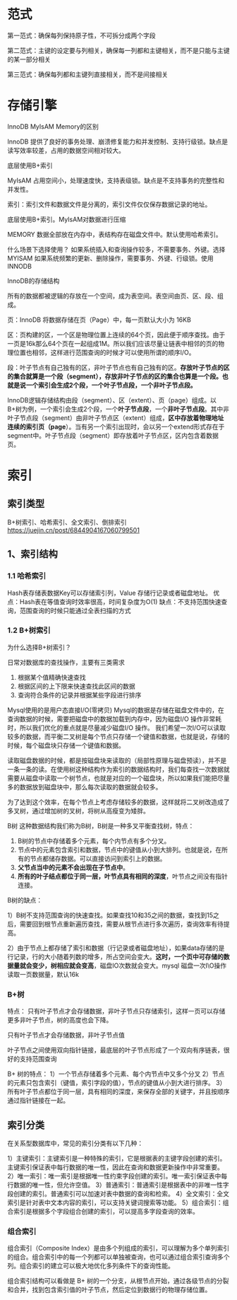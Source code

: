 
# 范式

第一范式：确保每列保持原子性，不可拆分成两个字段

第二范式：主键的设定要与列相关，确保每一列都和主键相关，而不是只能与主键的某一部分相关

第三范式：确保每列都和主键列直接相关，而不是间接相关

# 存储引擎

InnoDB MyIsAM Memory的区别

InnoDB 提供了良好的事务处理、崩溃修复能力和并发控制、支持行级锁。缺点是读写效率较差，占用的数据空间相对较大。

底层使用B+索引

MyIsAM
占用空间小，处理速度快，支持表级锁。缺点是不支持事务的完整性和并发性。 

索引：索引文件和数据文件是分离的，索引文件仅仅保存数据记录的地址。

底层使用B+索引。MyIsAM对数据进行压缩

MEMORY 
数据全部放在内存中，表结构存在磁盘文件中。默认使用哈希索引。

什么场景下选择使用？
如果系统插入和查询操作较多，不需要事务、外键。选择MYISAM
如果系统频繁的更新、删除操作，需要事务、外键、行级锁。使用INNODB

InnoDB的存储结构

所有的数据都被逻辑的存放在一个空间，成为表空间。表空间由页、区、段、组成。

页：InnoDB 将数据存储在页（Page）中，每一页默认大小为 16KB

区：页构建的区，一个区是物理位置上连续的64个页，因此便于顺序查找。由于一页是16k那么64个页在一起组成1M。所以我们应该尽量让链表中相邻的页的物理位置也相邻，这样进行范围查询的时候才可以使用所谓的顺序I/O。

段：叶子节点有自己独有的区，非叶子节点也有自己独有的区。**存放叶子节点的区的集合就算是一个****段****（****segment****），存放非叶子节点的区的集合也算是一个****段****。也就是说一个索引会生成2个段，一个叶子节点段，一个非叶子节点段。**

InnoDB逻辑存储结构由段（segment）、区（extent）、页（page）组成。以B+树为例，一个索引会生成2个段，一个**叶子节点段**，一个**非叶子节点段**。其中非叶子节点段（segment）由非叶子节点区（extent）组成，**区中存放着物理地址连续的索引页（page**）。当有另一个索引出现时，会以另一个extend形式存在于segment中。叶子节点段（segment）即存放着叶子节点区，区内包含着数据页。


# 索引

## 索引类型
B+树索引、哈希索引、全文索引、倒排索引
https://juejin.cn/post/6844904167060799501


## 1、索引结构

### 1.1 哈希索引
Hash表存储表数据Key可以存储索引列，Value 存储行记录或者磁盘地址。
优点：Hash表在等值查询时效率很高，时间复杂度为O(1)
缺点：不支持范围快速查询，范围查询的时候只能通过全表扫描的方式

### 1.2 B+树索引
为什么选择B+树索引？

日常对数据库的查找操作，主要有三类需求
1.  根据某个值精确快速查找
2.  根据区间的上下限来快速查找此区间的数据
3.  查询符合条件的记录并根据某些字段进行排序


Mysql使用的是用户态直接I/O(零拷贝)
Mysql的数据是存储在磁盘文件中的，在查询数据的时候，需要把磁盘中的数据加载到内存中，因为磁盘I/O 操作非常耗时，所以我们优化的重点就是尽量减少磁盘I/O 操作。
我们希望一次I/O可以读取较多的数据，而平衡二叉树是每个节点只存储一个键值和数据，也就是说，存储的时候，每个磁盘块只存储一个键值和数据。

读取磁盘数据的时候，都是按磁盘块来读取的（局部性原理与磁盘预读），并不是一条一条的读。在使用树这种结构作为索引的数据结构时，我们每查找一次数据就需要从磁盘中读取一个树节点，也就是对应的一个磁盘块，所以如果我们能把尽量多的数据放到磁盘块中，那么每次读取的数据就会较多。

为了达到这个效率，在每个节点上考虑存储较多的数据，这样就将二叉树改造成了多叉树，通过增加树的叉树，将树从高瘦变为矮胖。

B树
这种数据结构我们称为B树，B树是一种多叉平衡查找树，特点：

1.  B树的节点中存储着多个元素，每个内节点有多个分叉。
2.  节点中的元素包含索引和数据，节点中的键值从小到大排列。也就是说，在所有的节点都储存数据。可以直接访问到索引上的数据。
3.  **父节点当中的元素不会出现在子节点中**。
4.  **所有的叶子结点都位于同一层，叶节点具有相同的深度**，叶节点之间没有指针连接。

B树的缺点：

1）B树不支持范围查询的快速查找。如果查找10和35之间的数据，查找到15之后，需要回到根节点重新遍历查找，需要从根节点进行多次遍历，查询效率有待提高。

2）由于节点上都存储了索引和数据（行记录或者磁盘地址），如果data存储的是行记录，行的大小随着列数的增多，所占空间会变大。**这时，一个页中可存储的数据量就会变少，树相应就会变高**，磁盘IO次数就会变大。mysql 磁盘一次I\O操作读取一页数据量，默认16k


### B+树
特点：
只有叶子节点才会存储数据，非叶子节点只存储索引，这样一页可以存储更多非叶子节点，树的高度也会下降。

只有叶子节点才会存储数据，非叶子节点值

叶子节点之间使用双向指针链接，最底层的叶子节点形成了一个双向有序链表，很好的支持范围查询

B+ 树的特点：
1）一个节点存储着多个元素、每个内节点中又多个分叉
2）节点的元素只包含索引（键值，索引字段的值），节点的键值从小到大进行排序。
3）所有叶子节点都位于同一层，具有相同的深度，来保存全部的关键字，并且按顺序通过指针链接在一起。



## 索引分类

在关系型数据库中，常见的索引分类有以下几种：

1）主键索引：主键索引是一种特殊的索引，它是根据表的主键字段创建的索引。主键索引保证表中每行数据的唯一性，因此在查询和数据更新操作中非常重要。
2）唯一索引：唯一索引是根据唯一性约束字段创建的索引。唯一索引保证表中每行数据的唯一性，但允许空值。
3）普通索引：普通索引是根据表中的非唯一性字段创建的索引。普通索引可以加速对表中数据的查询和检索。
4）全文索引：全文索引是针对表中文本内容的索引，可以支持关键词搜索等功能。
5）组合索引：组合索引是根据多个字段组合创建的索引，可以提高多字段查询的效率。


### 组合索引

组合索引（Composite Index）是由多个列组成的索引，可以理解为多个单列索引的组合。组合索引中的每一个列都可以单独被查询，也可以通过组合索引查询多个列。组合索引的建立可以极大地优化多列条件下的查询性能。

组合索引结构可以看做是 B+ 树的一个分支，从根节点开始，通过各级节点的分裂和合并，找到包含索引值的叶子节点，然后定位到数据行的物理存储位置。

